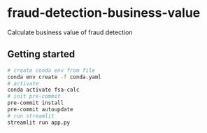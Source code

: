 # fraud-detection-business-value
Calculate business value of fraud detection

## Getting started

```bash
# create conda env from file
conda env create -f conda.yaml
# activate
conda activate fsa-calc
# init pre-commit
pre-commit install
pre-commit autoupdate
# run streamlit
streamlit run app.py
```
